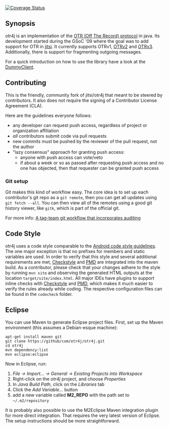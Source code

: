 [![Coverage Status](https://coveralls.io/repos/otr4j/otr4j/badge.svg?branch=master)](https://coveralls.io/r/otr4j/otr4j?branch=master)

## Synopsis

otr4j is an implementation of the [OTR (Off The Record) protocol][1]
in java. Its development started during the GSoC '09
where the goal was to add support for OTR in [jitsi][2]. It currently
supports OTRv1, [OTRv2][] and [OTRv3][]. Additionally, there is support
for fragmenting outgoing messages.

For a quick introduction on how to use the library have a look at the
[DummyClient](src/test/java/net/java/otr4j/test/dummyclient/DummyClient.java).

## Contributing

This is the friendly, community fork of jitsi/otr4j that meant to be steered
by contributors.  It also does not require the signing of a Contributor
License Agreement (CLA).

Here are the guidelines everyone follows:

* any developer can request push access, regardless of project or organization affiliation
* _all_ contributors submit code via pull requests
* new commits must be pushed by the reviewer of the pull request, not the author
* "lazy consensus" approach for granting push access:
  * anyone with push access can vote/veto
  * if about a week or so as passed after requesting push access and no one has objected, then that requester can be granted push access

### Git setup

Git makes this kind of workflow easy.  The core idea is to set up each
contributor's git repo as a `git remote`, then you can get all updates using
`git fetch --all`.  You can then view all of the remotes using a good git
history viewer, like `gitk`, which is part of the official git.

For more info: [A tag-team git workflow that incorporates auditing][TagTeamGit]

## Code Style

otr4j uses a code style comparable to the [Android code style
guidelines][AndroidStyle]. The one major exception is that no prefixes for
members and static variables are used. In order to verify that this style and
several additional requirements are met, [Checkstyle] and [PMD] are integrated
into the maven build. As a contributor, please check that your changes adhere
to the style by running `mvn site` and observing the generated HTML outputs at
the location `target/site/index.html`. All major IDEs have plugins to support
inline checks with [Checkstyle] and [PMD], which makes it much easier to verify
the rules already while coding. The respective configuration files can be found
in the `codecheck` folder.

## Eclipse

You can use Maven to generate Eclipse project files.  First, set up the Maven
environment (this assumes a Debian-esque machine):

```
apt-get install maven git
git clone https://github/com/otr4j/otr4j.git
cd otr4j
mvn dependency:list
mvn eclipse:eclipse
```

Now in Eclipse, run:

1. _File -> Import... -> General -> Existing Projects into Workspace_
2. Right-click on the _otr4j_ project, and choose _Properties_
3. In _Java Build Path_, click on the _Libraries_ tab
4. Click the _Add Variable..._ button
5. add a new variable called **M2_REPO** with the path set to `~/.m2/repository`

It is probably also possible to use the M2Eclipse Maven integration
plugin for more direct integration.  That requires the very latest version of
Eclipse.  The setup instructions should be more straightforward.


  [1]: https://otr.cypherpunks.ca/
  [2]: https://jitsi.org/
  [OTRv2]: https://otr.cypherpunks.ca/Protocol-v2-3.1.0.html
  [OTRv3]: https://otr.cypherpunks.ca/Protocol-v3-4.0.0.html
  [TagTeamGit]: https://guardianproject.info/2013/11/21/a-tag-team-git-workflow-that-incorporates-auditing/
  [AndroidStyle]: https://source.android.com/source/code-style.html
  [Checkstyle]: http://checkstyle.sourceforge.net/
  [PMD]: http://pmd.sourceforge.net/

